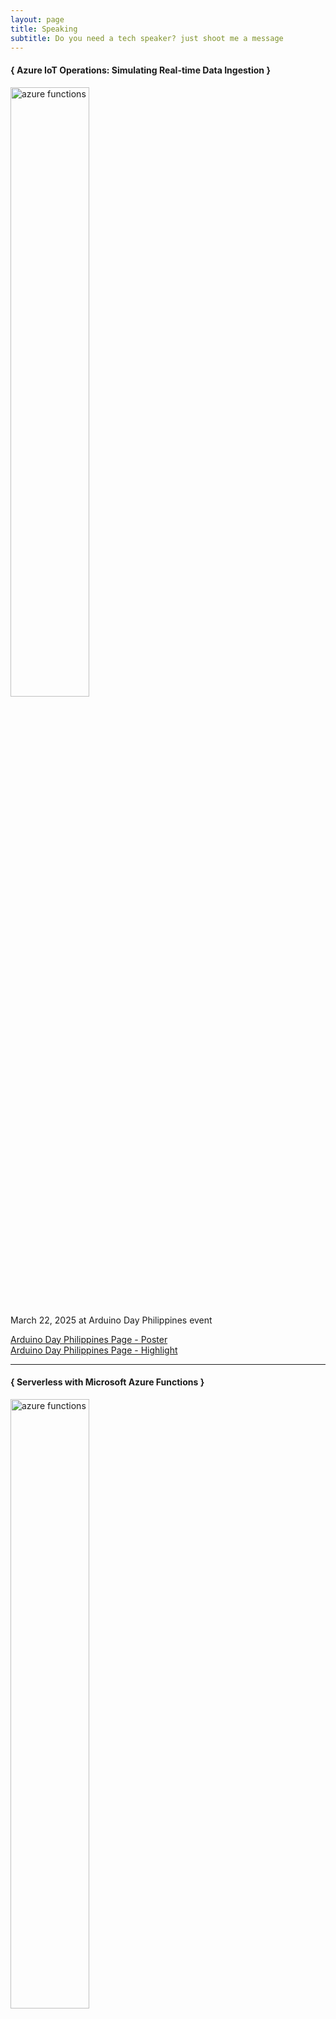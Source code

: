 ```yaml
---
layout: page
title: Speaking
subtitle: Do you need a tech speaker? just shoot me a message
---
```


<div class="speaking-container">
    <h4> { Azure IoT Operations: Simulating Real-time Data Ingestion } </h4>
    <img src="../assets/img/talks/azure-iot-operations-arduino-day-banner.jpg" alt="azure functions" width="50%" height="auto" />
    <p> March 22, 2025 at Arduino Day Philippines event</p>
    <a href="https://www.facebook.com/photo?fbid=588718424127299&set=pcb.588718514127290" target="_blank">Arduino Day Philippines Page - Poster</a>
    <br>
    <a href="https://www.facebook.com/photo?fbid=591945313804610&set=a.117243384608141" target="_blank">Arduino Day Philippines Page - Highlight</a>
</div>
<hr>
<div class="speaking-container">
    <h4> { Serverless with Microsoft Azure Functions } </h4>
    <img src="../assets/img/talks/serverless-ms-functions-letran-banner.jpg" alt="azure functions" width="50%" height="auto" />
    <p> March 21, 2025 at Colegio de San Juan de Letran</p>
    <a href="https://www.facebook.com/photo?fbid=1121514359989216&set=a.466400602167265" target="_blank">Letran Information Technology Society (Official) Page - Poster</a>
</div>
<hr>
<div class="speaking-container">
    <h4> { Azure AI Foundry: Building RAG Solution } </h4>
    <img src="../assets/img/talks/building-rag-with-azure-foundry-plv-banner.jpg" alt="azure ai foundry" width="50%" height="auto" />
    <p> March 11, 2025 at Pamantasan ng Lungsod ng Valenzuela</p>
    <a href="https://www.facebook.com/photo/?fbid=1168670711715612&set=pcb.1168670821715601" target="_blank">PLV Association of Electrical Engineering Students Page - Poster</a>
    <br>
    <a href="https://www.facebook.com/share/p/1CBvmB255Q/" target="_blank">Photo dump</a>
</div>
<hr>
<div class="speaking-container">
    <h4> { Powering Up with JavaScript Essentials! } </h4>
    <img src="../assets/img/talks/js-essential-swits-banner.jpg" alt="javascript essentials" width="50%" height="auto" />
    <p> January 25, 2025 Webinar at Bulacan State University</p>
    <a href="https://www.facebook.com/photo?fbid=1025226859641473&set=a.459221622908669" target="_blank">Bulacan State University SWITS Page - Poster</a>
    <br>
    <a href="https://www.facebook.com/share/p/1FmyQhkKXA/" target="_blank">Bulacan State University SWITS Page - Photo dump</a>
</div>
<hr>
<div class="speaking-container">
    <h4> { Serverless with Microsoft Azure Cloud } </h4>
    <img src="../assets/img/talks/serverless-with-microsoft-azure.jpg" alt="serverless with azure cloud" width="50%" height="auto" />
    <p> March 7, 2024 Webinar at Batangas State University</p>
    <a href="https://www.facebook.com/photo?fbid=847396237398391&set=pcb.847396267398388" target="_blank">BatStateU CICS Alangilan Student Council Page - Poster</a>
</div>
<hr>
<div class="speaking-container">
    <h4> { Learn Serverless Technology with Microsoft Azure } </h4>
    <img src="../assets/img/talks/azure-functions-trailblazer.jpg" alt="azure functions" width="50%" height="auto" />
    <p> November 10, 2023 Webinar at FEU Ascend Page</p>
    <a href="https://www.facebook.com/share/p/15uMooH7Vf/" target="_blank">FEU Ascend Page - Poster</a>
    <br>
    <a href="https://www.facebook.com/share/p/15FRwC3KQ2/" target="_blank">FEU Ascend Page - Photo dump</a>
</div>
<hr>
<div class="speaking-container">
    <h4> { Microsoft Azure Functions:Your Serverless Buddy } </h4>
    <img src="../assets/img/talks/pwa_azure_functions.jpeg" alt="azure functions" width="50%" height="auto" />
    <p> August 30, 2023 at eCloud Valley Philippines</p>
    <a href="https://www.facebook.com/photo/?fbid=272351225543133&set=a.229138426531080" target="_blank">PWA Pilipinas Page - Poster</a>
    <br>
    <a href="https://www.facebook.com/photo/?fbid=281526824625573&set=a.229138439864412" target="_blank">PWA Pilipinas Page - Photo dump</a>
    <br>
    <a href="https://www.facebook.com/photo/?fbid=281611921283730&set=a.229138439864412" target="_blank">PWA Pilipinas Page - Photo dump</a>
</div>
<hr>
<div class="speaking-container">
    <h4> { Exploring React:A Deep Dive into Front-End Development } </h4>
    <img src="../assets/img/talks/pup_exploring_react.png" alt="exploring react" width="50%" height="auto" />
    <p> June 16, 2023 Webinar at ACESS Page</p>
    <a href="https://www.facebook.com/photo/?fbid=7144113818940681&set=pcb.7144113915607338" target="_blank">ACCESS Page - Poster</a>
    <br>
    <a href="https://www.facebook.com/ACCESSOfficial/videos/646646443634570" target="_blank">ACCESS Page - Livestream</a>
</div>
<hr>
<div class="speaking-container">
    <h4> { TS x Angular } </h4>
    <img src="../assets/img/talks/ts-x-angular-ue-caloocan.jpg" alt="typescript" width="50%" height="auto" />
    <p> May 7, 2023 Webinar at University of the East Caloocan</p>
    <a href="https://www.facebook.com/photo/?fbid=203320315832440&set=pcb.203321755832296" target="_blank">Google Developer Student Clubs UE Caloocan Page - Poster</a>
    <br>
</div>
<hr>
<div class="speaking-container">
    <h4> { Typescript: Taking JavaScript to the Next Level } </h4>
    <img src="../assets/img/talks/pwa_typescript.png" alt="typescript" width="50%" height="auto" />
    <p> May 2, 2023 Webinar at PWA Pilipinas</p>
    <a href="https://www.facebook.com/PWAPilipinas/photos/a.122761739078374/974988510522355/" target="_blank">PWA Pilipinas Page - Poster</a>
    <br>
    <a href="https://www.facebook.com/PWAPilipinas/videos/581291117400842" target="_blank">PWA Pilipinas Page - Livestream</a>
</div>
<hr>
<div class="speaking-container">
    <h4> { Git and Github 101 } </h4>
    <img src="../assets/img/talks/git_and_github_101_pup_bn.jpg" alt="azure functions" width="50%" height="auto" />
    <p> April 27, 2023 at Polytechnic University of the Philippines Binan Campus</p>
    <a href="https://www.facebook.com/photo.php?fbid=616684053836948&set=a.466567708848584&type=3&rdid=s5c80jVyfFSyn9i3&share_url=https%3A%2F%2Fwww.facebook.com%2Fshare%2F18oufN3ust" target="_blank">Association of Computer Engineering Students PUPBC Page - Poster</a>
    <br>
    <a href="https://www.facebook.com/share/p/1A61WkPG7B/" target="_blank">Association of Computer Engineering Students PUPBC Page - Photo dump</a>
    <br>
</div>
<hr>
<div class="speaking-container">
    <h4> { Building Web Apps using Javascript } </h4>
    <img src="../assets/img/talks/building_web_apps_using_js.jpeg" alt="building_web_apps_using_js" width="50%" height="auto" />
    <p> March 18, 2023 at Packetworx</p>
    <a href="https://web.facebook.com/photo?fbid=658630372932886&set=pcb.658634012932522" target="_blank">Packetworx Page - Poster</a>
    <br>
    <a href="https://web.facebook.com/photo?fbid=665985542197369&set=pcb.665992105530046" target="_blank">Packetworx Page - Photo dump</a>
</div>
<hr>
<div class="speaking-container">
    <h4> { Javascript Essentials } </h4>
    <img src="../assets/img/talks/javascript_essentials.jpeg" alt="javascript_essentials" width="50%" height="auto" />
    <p> February 25, 2023 Webinar at Angular PH</p>
    <a href="https://web.facebook.com/photo?fbid=564682759034732&set=a.467301762106166" target="_blank">Angular PH Page - Poster</a>
    <br>
    <a href="https://web.facebook.com/AngularPhilippines/videos/923573225731862" target="_blank">Angular PH Page - Livestream</a>
</div>
<hr>
<div class="speaking-container">
    <h4> { Let's Git together with Github } </h4>
    <img src="../assets/img/talks/git_together_with_github.jpeg" alt="git_together_with_github" width="50%" height="auto" />
    <p> February 18, 2023 Webinar at Far Eastern University - Alabang</p>
    <a href="https://web.facebook.com/photo/?fbid=120638750941112&set=pcb.120646634273657" target="_blank">Emerging Technologies in Computing Page - Poster</a>
    <br>
    <a href="https://web.facebook.com/photo/?fbid=120978507573803&set=pcb.120978584240462" target="_blank">Photo dump</a>
</div>
<hr>
<div class="speaking-container">
    <h4> { Git in a nutshell: Github Basics } </h4>
    <img src="../assets/img/talks/git_in_a_nutshell.jpeg" alt="git_in_a_nutshell" width="50%" height="auto" />
    <p> February 9, 2023 Webinar at Eulogio "Amang" Rodriguez Institute of Science and Technology</p>
    <a href="https://web.facebook.com/107281537333573/photos/a.740651257329928/1088082419253475/" target="_blank">Computer Science Association 2022-2023 Page - Poster</a>
    <br>
    <a href="https://web.facebook.com/nclbrmll11/videos/1861618617569951" target="_blank">Livestream</a>
    <br>
    <a href="https://web.facebook.com/photo?fbid=4137164823174581&set=pcb.4137165379841192" target="_blank">Photo dump</a>
</div>
<hr>
<div class="speaking-container">
    <h4> { Social Media Etiquette } </h4>
    <img src="../assets/img/talks/social_media_etiquette.jpeg" alt="social_media_etiqutte" width="50%" height="auto" />
    <p> January 14, 2023 at Polytechnic University of the Philippines Biñan Campus</p>
    <a href="https://web.facebook.com/photo?fbid=629592405838204&set=pcb.629601552503956" target="_blank">Institute of Bachelors in Information Technology Studies PUPBC - Photo dump</a>
    <a href="https://web.facebook.com/photo/?fbid=491881609797844&set=pcb.491883519797653" target="_blank">Biñan City Youth and Sports Development Office - Photo dump</a>
</div>
<hr>
<div class="speaking-container">
    <h4> { Typescript in a nutshell } </h4>
    <img src="../assets/img/talks/typescript_in_a_nutshell.jpeg" alt="typescript_in_a_nutshell" width="50%" height="auto" />
    <p> December 2, 2022 at Microsoft Philippines</p>
    <a href="https://web.facebook.com/photo?fbid=420746683602365&set=a.370650525278648" target="_blank">Programmers Codeposting - Poster</a>
    <br>
    <a href="https://web.facebook.com/photo?fbid=423153513361682&set=pcb.423155213361512" target="_blank">Programmers Codeposting - Photo dump</a>
    <br>
    <a href="https://web.facebook.com/photo?fbid=5892797337452009&set=pcb.5892797614118648" target="_blank">My public post</a>
    <br>
</div>
<hr>
<div class="speaking-container">
    <h4> { Go Serverless } </h4>
    <img src="../assets/img/talks/go_serverless.jpeg" alt="go_serverless" width="50%" height="auto" />
    <p> November 26, 2022 at Ateneo de Manila University </p>
    <a href="https://web.facebook.com/photo/?fbid=461151962828903&set=a.423289893281777" target="_blank">Google Developer Group Cloud Manila - Poster</a>
    <br>
    <a href="https://web.facebook.com/photo/?fbid=471431901800909&set=a.423289893281777" target="_blank">Google Developer Group Cloud Manila - Speaking now Poster</a>
    <br>
    <a href="https://web.facebook.com/photo/?fbid=472741345003298&set=pcb.472746611669438" target="_blank">Google Developer Group Cloud Manila - Photo dump</a>
    <br>
    <a href="https://web.facebook.com/gdgcloudmanila/videos/1398529430968064" target="_blank">Google Developer Group Cloud Manila - DevFest Highlights</a>
</div>
<hr>
<div class="speaking-container">
    <h4> { Importance of API } </h4>
    <img src="../assets/img/talks/importance_of_api.png" alt="go_serverless" width="50%" height="auto" />
    <p> June 5, 2022 Webinar at Polytechnic University of the Philippines Parañaque  </p>
    <a href="https://web.facebook.com/puppq.bsit41/videos/190108626356615" target="_blank">PUP Parañaque Page - Livestream</a>
</div>
